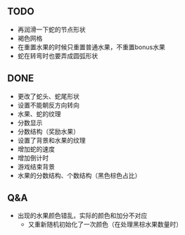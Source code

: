 ## TODO
* 再润滑一下蛇的节点形状
* 褐色网格
* 在重置水果的时候只重置普通水果，不重置bonus水果
* 蛇在转弯时也要弄成圆弧形状


## DONE
* 更改了蛇头、蛇尾形状
* 设置不能朝反方向转向
* 水果、蛇的纹理
* 分数显示
* 分数结构（奖励水果）
* 设置了背景和水果的纹理
* 增加蛇的速度
* 增加倒计时
* 游戏结束背景
* 水果的分数结构、个数结构（黑色棕色占比）


## Q&A
* 出现的水果颜色错乱，实际的颜色和加分不对应
  * 又重新随机初始化了一次颜色（在处理黑棕水果数量时）